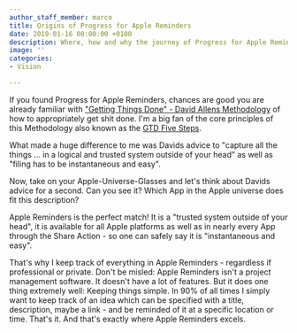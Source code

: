 ```yaml
---
author_staff_member: marco
title: Origins of Progress for Apple Reminders
date: 2019-01-16 00:00:00 +0100
description: Where, how and why the journey of Progress for Apple Reminders began.
image: ''
categories:
- Vision

---
```

If you found Progress for Apple Reminders, chances are good you are already familiar with ["Getting Things Done" - David Allens Methodology](https://gettingthingsdone.com) of how to appropriately get shit done. I'm a big fan of the core principles of this Methodology also known as  the [GTD Five Steps](https://gettingthingsdone.com/five-steps/).

What made a huge difference to me was Davids advice to "capture all the things ... in a logical and trusted system outside of your head" as well as "filing has to be instantaneous and easy".

Now, take on your Apple-Universe-Glasses and let's think about Davids advice for a second. Can you see it? Which App in the Apple universe does fit this description?

Apple Reminders is the perfect match! It is a "trusted system outside of your head", it is available for all Apple platforms as well as in nearly every App through the Share Action - so one can safely say it is "instantaneous and easy".

That's why I keep track of everything in Apple Reminders - regardless if professional or private. Don't be misled: Apple Reminders isn't a project management software. It doesn't have a lot of features. But it does one thing extremely well: Keeping things simple. In 90% of all times I simply want to keep track of an idea which can be specified with a title, description, maybe a link - and be reminded of it at a specific location or time. That's it. And that's exactly where Apple Reminders excels.